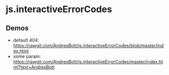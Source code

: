 # js.interactiveErrorCodes
## Demos

* default 404: https://rawgit.com/AndresBott/js.interactiveErrorCodes/blob/master/index.html
* some param: https://rawgit.com/AndresBott/js.interactiveErrorCodes/master/index.html?text=AndresBott
